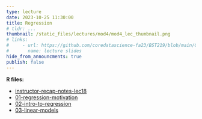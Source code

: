 ```yaml
---
type: lecture
date: 2023-10-25 11:30:00
title: Regression 
# tldr: ...
thumbnail: /static_files/lectures/mod4/mod4_lec_thumbnail.png
# links:
#     - url: https://github.com/coredatascience-fa23/BST219/blob/main/00_course_introduction/Lecture_01.pdf
#       name: lecture slides
hide_from_announcments: true
publish: false
---
```

**R files:**
- [instructor-recap-notes-lec18](https://github.com/coredatascience-fa23/BST219/blob/main/instructor_lecture-recap-notes/instructor_notes_lec18.Rmd)
- [01-regression-motivation](https://github.com/coredatascience-fa23/BST219/blob/main/05_probability-and-regression/01_regression-motivation.Rmd)
- [02-intro-to-regression](https://github.com/coredatascience-fa23/BST219/blob/main/05_probability-and-regression/02_intro-to-regression.Rmd)
- [03-linear-models](https://github.com/coredatascience-fa23/BST219/blob/main/05_probability-and-regression/03_linear-models.Rmd)

